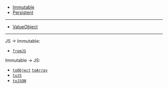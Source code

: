 - [Immutable](https://en.wikipedia.org/wiki/Immutable_object)
- [Persistent](https://en.wikipedia.org/wiki/Persistent_data_structure)

---

- [ValueObject](https://en.wikipedia.org/wiki/Value_object)

---

JS → Immutable:

- [`fromJS`](https://facebook.github.io/immutable-js/docs/#/fromJS)

Immutable → JS:

- [`toObject`](https://facebook.github.io/immutable-js/docs/#/Collection/toObject) [`toArray`](https://facebook.github.io/immutable-js/docs/#/Collection/toArray)
- [`toJS`](https://facebook.github.io/immutable-js/docs/#/Collection/toJS)
- [`toJSON`](https://facebook.github.io/immutable-js/docs/#/Collection/toJSON)
